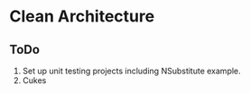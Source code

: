 # Clean Architecture

## ToDo
1. Set up unit testing projects including NSubstitute example.
2. Cukes
